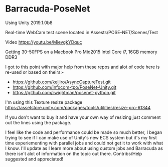 # Barracuda-PoseNet

Using Unity 2019.1.0b8

Real-time WebCam test scene located in Assests/POSE-NET/Scenes/Test 

Video https://youtu.be/MievgkYDquc

Getting 30-50FPS on a Macbook Pro Mid2015 Intel Core i7, 16GB memory DDR3

I got to this point with major help from these repos and alot of code here is re-used or based on theirs:-
  - https://github.com/keijiro/AsyncCaptureTest.git
  - https://github.com/infocom-tpo/PoseNet-Unity.git
  - https://github.com/rwightman/posenet-python.git
  
I'm using this Texture resize package
https://assetstore.unity.com/packages/tools/utilities/resize-pro-61344

If you don't want to buy it and have your own way of resizing just comment out the lines using the package.
  
  
I feel like the code and performance could be made so much better, I began trying to see if I can make use of Unity's new ECS system but it's my first time experiementing with parallel jobs and could not get it to work with what I know. I'll update as I learn more about using custom jobs and Barracuda as there isn't alot of information on the topic out there.
Contribs/Help suggested and appreciated!
